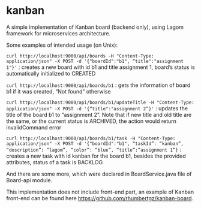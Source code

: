 # kanban
A simple implementation of Kanban board (backend only), using Lagom framework for microservices architecture.

Some examples of intended usage (on Unix):

```curl http://localhost:9000/api/boards -H "Content-Type: application/json" -X POST -d '{"boardId":"b1", “title":"assignment 1"}'``` :  creates a new board with id b1 and title assignment 1, board’s status is automatically initialized to CREATED

```curl http://localhost:9000/api/boards/b1``` : gets the information of board b1 if it was created, “Not found” otherwise

```curl http://localhost:9000/api/boards/b1/updateTitle -H "Content-Type: application/json" -X POST -d '{“title":"assignment 2”}'``` : updates the title of the board b1 to “assignment 2”. Note that if new title and old title are the same, or the current status is ARCHIVED, the action would return invalidCommand error

```curl http://localhost:9000/api/boards/b1/task -H "Content-Type: application/json" -X POST -d '{"boardId":"b1", “taskId”: “kanban”, “description”: “lagom”, “color”: “blue”, “title”:”assignment 1”}``` : creates a new task with id kanban for the board b1, besides the provided attributes, status of a task is BACKLOG

And there are some more, which were declared in BoardService.java file of Board-api module.

This implementation does not include front-end part, an example of Kanban front-end can be found here https://github.com/rhumbertgz/kanban-board.
